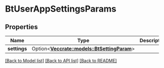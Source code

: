 # BtUserAppSettingsParams

## Properties

Name | Type | Description | Notes
------------ | ------------- | ------------- | -------------
**settings** | Option<[**Vec<crate::models::BtSettingParam>**](BTSettingParam.md)> |  | [optional]

[[Back to Model list]](../README.md#documentation-for-models) [[Back to API list]](../README.md#documentation-for-api-endpoints) [[Back to README]](../README.md)


